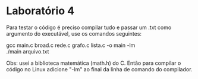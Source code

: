 # Laboratório 4

<p>Para testar o código é preciso compilar tudo e passar um .txt como argumento do executável, use os comandos seguintes:</p>

gcc main.c broad.c rede.c grafo.c lista.c -o main -lm<br>
./main arquivo.txt<br>

<p>Obs: usei a biblioteca matemática (math.h) do C. Então para compilar o código no Linux adicione "-lm" ao final da linha de comando do compilador. </p>
